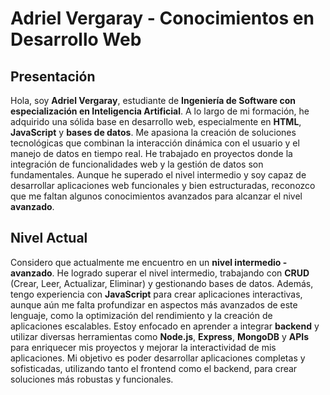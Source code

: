 # Adriel Vergaray - Conocimientos en Desarrollo Web

## Presentación

Hola, soy **Adriel Vergaray**, estudiante de **Ingeniería de Software con especialización en Inteligencia Artificial**. A lo largo de mi formación, he adquirido una sólida base en desarrollo web, especialmente en **HTML**, **JavaScript** y **bases de datos**. Me apasiona la creación de soluciones tecnológicas que combinan la interacción dinámica con el usuario y el manejo de datos en tiempo real. He trabajado en proyectos donde la integración de funcionalidades web y la gestión de datos son fundamentales. Aunque he superado el nivel intermedio y soy capaz de desarrollar aplicaciones web funcionales y bien estructuradas, reconozco que me faltan algunos conocimientos avanzados para alcanzar el nivel **avanzado**.

## Nivel Actual

Considero que actualmente me encuentro en un **nivel intermedio - avanzado**. He logrado superar el nivel intermedio, trabajando con **CRUD** (Crear, Leer, Actualizar, Eliminar) y gestionando bases de datos. Además, tengo experiencia con **JavaScript** para crear aplicaciones interactivas, aunque aún me falta profundizar en aspectos más avanzados de este lenguaje, como la optimización del rendimiento y la creación de aplicaciones escalables. Estoy enfocado en aprender a integrar **backend** y utilizar diversas herramientas como **Node.js**, **Express**, **MongoDB** y **APIs** para enriquecer mis proyectos y mejorar la interactividad de mis aplicaciones. Mi objetivo es poder desarrollar aplicaciones completas y sofisticadas, utilizando tanto el frontend como el backend, para crear soluciones más robustas y funcionales.
